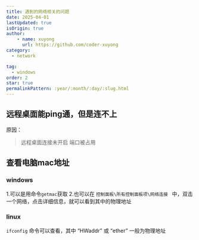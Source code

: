 ```yaml
---
title: 遇到的网络相关的问题
date: 2025-04-01
lastUpdated: true
isOrigin: true
author: 
    - name: xuyong
      url: https://github.com/coder-xuyong
category:
  - network

tag:
  - windows
order: 2
star: true
permalinkPattern: :year/:month/:day/:slug.html
---
```


## 远程桌面能ping通，但是连不上
原因：
> 远程桌面连接未开启
> 端口被占用

## 查看电脑mac地址

### windows
1.可以是用命令`getmac`获取
2.也可以在 `控制面板\所有控制面板项\网络连接 ` 中，双击一个网络，点击详细信息，就可以看到其中的物理地址

### linux
`ifconfig` 命令可以查看，其中 “HWaddr” 或 “ether” 一般为物理地址